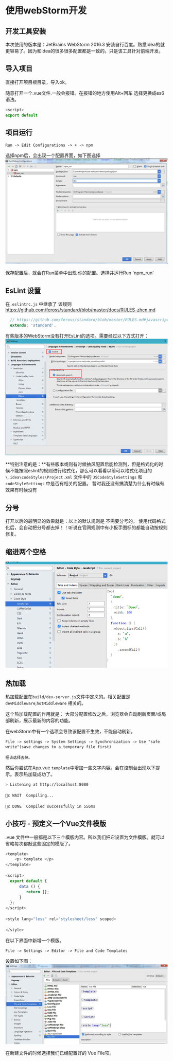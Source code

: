# 使用webStorm开发
## 开发工具安装
本次使用的版本是：JetBrains WebStorm 2016.3
安装自行百度。熟悉idea的就更容易了。因为和idea的很多很多配置都是一致的。只是该工具针对前端开发。

## 导入项目
直接打开项目根目录，导入ok。

随意打开一个.vue文件.一般会报错。在报错的地方使用Alt+回车 选择更换成es6语法。
```javascript
<script>
export default
```

## 项目运行
```
Run -> Edit Configurations -> + -> npm 
```
选择npm后，会出现一个配置界面，如下图选择![](/assets/image/B7B5568901C17601B6792A5C178434E5.jpg)

保存配置后，就会在Run菜单中出现 你的配置。选择并运行Run 'npm_run'

## EsLint 设置
在`.eslintrc.js` 中继承了 该规则 https://github.com/feross/standard/blob/master/docs/RULES-zhcn.md

```javascript
  // https://github.com/feross/standard/blob/master/RULES.md#javascript-standard-style
  extends: 'standard',
```

有些版本的WebStorm没有打开EsLint的选项。需要经过以下方式打开：
![](/assets/image/eslint-config.png)

**特别注意的是：**有些版本或则有时候抽风配置后能检测到，但是格式化的时候不能按照eslint的规则进行格式化，那么可以看看以前可以格式化项目的 `\.idea\codeStyles\Project.xml` 文件中的 `JSCodeStyleSettings` 和 `codeStyleSettings` 中是否有相关的配置。 暂时我还没有搞清楚为什么有时候有效果有时候没有

## 分号
打开以后的最明显的效果就是：以上的默认规则是 不需要分号的。 使用代码格式化后，会自动把分号都去掉！！听说在官网规则中有小扳手图标的都能自动按规则修复。

## 缩进两个空格
![](/assets/image/缩进2格设置.png)

## 热加载
热加载配置在`build/dev-server.js`文件中定义的。相关配置是`devMiddleware`,`hotMiddleware` 相关的。

这个热加载配置的作用就是：
大部分配置修改之后，浏览器会自动刷新页面/或局部刷新，展示最新的内容的功能。

在webStorm中有一个选项会导致该配置不生效，不能自动刷新。
```
File -> settings -> System Settings -> Synchronization -> Use "safe write"(save changes to a temporary file first)

把该选择去掉。
```

然后你尝试在App.vue `template`中增加一些文字内容。会在控制台出现以下提示。表示热加载成功了。
```bash
> Listening at http://localhost:8080

c WAIT  Compiling...

c DONE  Compiled successfully in 556ms
```

## 小技巧 - 预定义一个Vue文件模版
.vue 文件中一般都是以下三个模版内容。所以我们把它设置为文件模版。就可以省略每次都敲这些固定的模版了。
```javascript
<template>
    <p> template </p>
</template>

<script>
  export default {
      data () {
         return {};
      }
  };
</script>

<style lang="less" rel="stylesheet/less" scoped>

</style>
```
在以下界面中新增一个模版。
```
File -> Settings -> Editor -> File and Code Templates
```
设置如下图：
![](/assets/image/414344CED59ADD904753A6833A6920AC.jpg)

在新建文件的时候选择我们已经配置好的 Vue File项。

